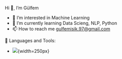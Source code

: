 Hi  👋, I’m Gülfem
  
- 👀 I’m interested in Machine Learning
- 🌱 I’m currently learning Data Scieng, NLP, Python
- 📫 How to reach me gulfemisik.97@gmail.com


🔧 Languages and Tools:
- ![](https://upload.wikimedia.org/wikipedia/commons/thumb/c/c3/Python-logo-notext.svg/1200px-Python-logo-notext.svg.png){width=250px}

